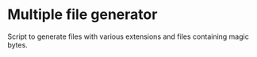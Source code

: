 # Multiple file generator

Script to generate files with various extensions and files containing magic bytes.
